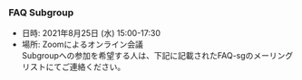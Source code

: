 ### FAQ Subgroup

 - 日時: 2021年8月25日 (水) 15:00-17:30    
 - 場所: Zoomによるオンライン会議    
 Subgroupへの参加を希望する人は、下記に記載されたFAQ-sgのメーリングリストにてご連絡ください。
  
  
